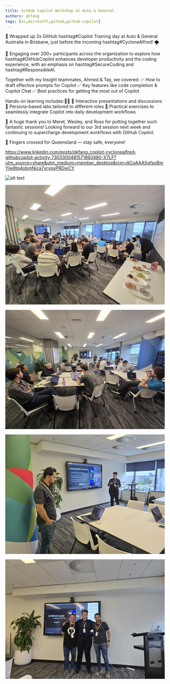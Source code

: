 ```yaml
---
title: GitHub Copilot Workshop at Auto & General
authors: qkfang
tags: [ai,microsoft,github,github-copilot]
---
```


🚀 Wrapped up 2x GitHub hashtag#Copilot Training day at Auto & General Australia in Brisbane, just before the incoming hashtag#CycloneAlfred! 🌪️

👥 Engaging over 200+ participants across the organization to explore how hashtag#GitHubCopilot enhances developer productivity and the coding experience, with an emphasis on hashtag#SecureCoding and hashtag#ResponsibleAI.

Together with my Insight teammates, Ahmed & Tay, we covered:
✅ How to draft effective prompts for Copilot
✅ Key features like code completion & Copilot Chat
✅ Best practices for getting the most out of Copilot

Hands-on learning includes:👨‍💻
🔹 Interactive presentations and discussions
🔹 Persona-based labs tailored to different roles
🔹 Practical exercises to seamlessly integrate Copilot into daily development workflows

🙌 A huge thank you to Meret, Wesley, and Ross for putting together such fantastic sessions! Looking forward to our 3rd session next week and continuing to supercharge development workflows with GitHub Copilot.

🤞 Fingers crossed for Queensland — stay safe, everyone!

https://www.linkedin.com/posts/qkfang_copilot-cyclonealfred-githubcopilot-activity-7303300481571860480-X7LF?utm_source=share&utm_medium=member_desktop&rcm=ACoAAASgfsoBmYiw8tp4obmNica7vrvpxPRDwCY

![alt text](images\2025-03-05-github-copilot-workshop-auto-and-general-1.png)

![alt text](images\2025-03-05-github-copilot-workshop-auto-and-general-2.png)

![alt text](images\2025-03-05-github-copilot-workshop-auto-and-general-3.png)

![alt text](images\2025-03-05-github-copilot-workshop-auto-and-general-4.png)

![alt text](images\2025-03-05-github-copilot-workshop-auto-and-general-5.png)

